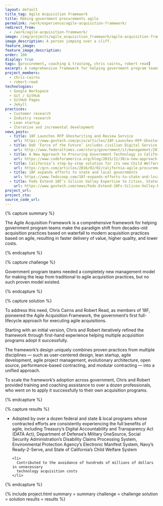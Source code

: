 ```yaml
---
layout: default
title_tag: Agile Acquisition Framework
title: Making government procurements agile
permalink: /work/experience/agile-acquisition-framework/
redirect_from:
  - /work/agile-acquisition-framework/
image: /img/projects/agile_acquisition_framework/agile-acquisition-framework.svg
image_description: A person jumping over a cliff.
feature_image:
feature_image_description:
order: 100
display: true
tags: [procurement, coaching & training, chris cairns, robert read]
excerpt: A comprehensive framework for helping government program teams align acquisition practices with agile delivery practices.
project_members:
  - chris-cairns
  - robert-read
technologies:
  - Google Workspace
  - Git / GitHub
  - GitHub Pages
  - Jekyll
practices:
  - Customer research
  - Industry research
  - Lean startup
  - Iterative and incremental development
news_posts:
  - title: 18F Launches RFP Ghostwriting and Review Service
    url: https://www.govtech.com/pcio/articles/18F-Launches-RFP-Ghostwriting-and-Review-Service.html
  - title: DoD ‘Force of the Future’ includes civilian Digital Service team
    url: http://www.federaltimes.com/story/government/it/management/2015/09/08/force--future-digital-service/71890924/
  - title: A New Approach to Procuring Government Technology in California
    url: https://www.codeforamerica.org/blog/2015/11/30/a-new-approach-to-procuring-government-technology-in-california/
  - title: California’s step-by-step solution for its new Child Welfare System
    url: https://gcn.com/articles/2016/02/02/california-agile-procurement.aspx
  - title: 18F expands efforts to state and local governments
    url: https://www.fedscoop.com/18f-expands-efforts-to-state-and-local-governments/
  - title: Feds Extend 18F’s Silicon Valley Expertise to Cities, States
    url: https://www.govtech.com/news/Feds-Extend-18Fs-Silicon-Valley-Expertise-to-Cities-States.html
project_url:
project_cta:
source_code_url:
---
```


{% capture summary %}
  <p>
    The Agile Acquisition Framework is a comprehensive framework for helping government
    program teams make the paradigm shift from decades-old acquisition practices based on
    waterfall to modern acquisition practices based on agile, resulting in faster delivery of
    value, higher quality, and lower costs.
  </p>
{% endcapture %}

{% capture challenge %}
  <p>
    Government program teams needed a completely new management model for
    making the leap from traditional to agile acquisition practices, but no such
    proven model existed.
  </p>
{% endcapture %}

{% capture solution %}
  <p>
    To address this need, Chris Cairns and Robert Read, as members of 18F, pioneered
    the Agile Acquisition Framework, the government’s first full-lifecycle approach
    for executing agile acquisitions.
  </p>

  <p>
    Starting with an initial version, Chris and Robert iteratively refined the
    framework through first-hand experience helping multiple acquisition programs
    adopt it successfully.
  </p>

  <p>
    The framework’s design uniquely combines proven practices from multiple disciplines
    — such as user-centered design, lean startup, agile development, agile project
    management, evolutionary architecture, open source, performance-based contracting,
    and modular contracting — into a unified approach.
  </p>

  <p>
    To scale the framework’s adoption across government, Chris and Robert provided
    training and coaching assistance to over a dozen professionals, who went on to
    apply it successfully to their own acquisition programs.
  </p>
{% endcapture %}

{% capture results %}
  <ul>
    <li>
      Adopted by over a dozen federal and state &amp; local programs whose contracted
      efforts are consistently experiencing the full benefits of agile, including
      Treasury’s Digital Accountability and Transparency Act (DATA Act), Department of
      Defense’s Military OneSource, Social Security Administration’s Disability Claims
      Processing System, Environmental Protection Agency’s Electronic Manifest System,
      Navy’s Ready-2-Serve, and State of California’s Child Welfare System
    </li>

    <li>
      Contributed to the avoidance of hundreds of millions of dollars in unnecessary
      technology acquisition costs
    </li>
  </ul>
{% endcapture %}

{% include project.html
  summary = summary
  challenge = challenge
  solution = solution
  results = results
%}
